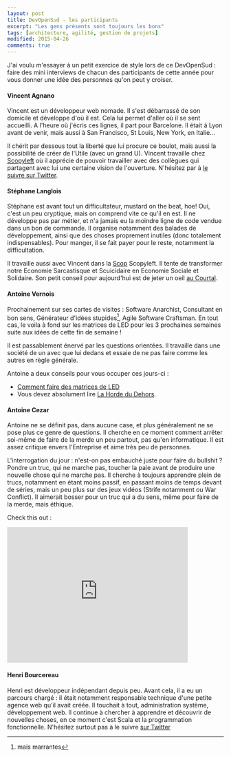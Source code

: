 ```yaml
---
layout: post
title: DevOpenSud - les participants
excerpt: "Les gens présents sont toujours les bons"
tags: [architecture, agilité, gestion de projets]
modified: 2015-04-26
comments: true
---
```


J'ai voulu m'essayer à un petit exercice de style lors de ce DevOpenSud : faire des mini interviews de chacun des participants de cette année pour vous donner une idée des personnes qu'on peut y croiser.

#### Vincent Agnano

Vincent est un développeur web nomade. Il s'est débarrassé de son domicile et développe d'où il est. Cela lui permet d'aller où il se sent accueilli. A l'heure où j'écris ces lignes, il part pour Barcelone. Il était à Lyon avant de venir, mais aussi à San Francisco, St Louis, New York, en Italie...

Il chérit par dessous tout  la liberté que lui procure ce boulot, mais aussi la possibilité de créer de l'Utile (avec un grand U). Vincent travaille chez [Scopyleft](http://scopyleft.fr/) où il apprécie de pouvoir travailler avec des collègues qui partagent avec lui une certaine vision de l'ouverture.
N'hésitez par à [le suivre sur Twitter](https://twitter.com/vinyll).

#### Stéphane Langlois

Stéphane est avant tout un difficultateur, mustard on the beat, hoe! Oui, c'est un peu cryptique, mais on comprend vite ce qu'il en est. Il ne développe pas par métier, et n'a jamais eu la moindre ligne de code vendue dans un bon de commande.
Il organise notamment des balades de développement, ainsi que des choses proprement inutiles (donc totalement indispensables). Pour manger, il se fait payer pour le reste, notamment la difficultation.

Il travaille aussi avec Vincent dans la [Scop](http://fr.wikipedia.org/wiki/Soci%C3%A9t%C3%A9_coop%C3%A9rative_et_participative) Scopyleft.
Il tente de transformer notre Economie Sarcastisque et Scuicidaire en Economie Sociale et Solidaire.
Son petit conseil pour aujourd'hui est de jeter un oeil [au Courtal](http://www.flickriver.com/places/France/Midi-Pyrenees/Peyre-Ausel%C3%A8re/search/).

#### Antoine Vernois

Prochainement sur ses cartes de visites : Software Anarchist, Consultant en bon sens, Générateur d'idées stupides[^1], Agile Software Craftsman. En tout cas, le voila à fond sur les matrices de LED pour les 3 prochaines semaines suite aux idées de cette fin de semaine !

Il est passablement énervé par les questions orientées. Il travaille dans une société de un avec que lui dedans et essaie de ne pas faire comme les autres en règle générale.

Antoine a deux conseils pour vous occuper ces jours-ci :

* [Comment faire des matrices de LED](http://www.instructables.com/id/Make-a-24X6-LED-matrix/?ALLSTEPS)
* Vous devez absolument lire [La Horde du Dehors](http://www.lavolte.net/livre/la-zone-du-dehors/).

[^1]: mais marrantes

#### Antoine Cezar

Antoine ne se définit pas, dans aucune case, et plus généralement ne se pose plus ce genre de questions. Il cherche en ce moment comment arrêter soi-même de faire de la merde un peu partout, pas qu'en informatique. Il est assez critique envers l'Entreprise et aime très peu de personnes.

L'interrogation du jour : n'est-on pas embauché juste pour faire du bullshit ? Pondre un truc, qui ne marche pas, toucher la paie avant de produire une nouvelle chose qui ne marche pas. Il cherche à toujours apprendre plein de trucs, notamment en étant moins passif, en passant moins de temps devant de séries, mais un peu plus sur des jeux vidéos (Strife notamment ou War Conflict). Il aimerait bosser pour un truc qui a du sens, même pour faire de la merde, mais éthique.

Check this out :

<iframe width="420" height="315" src="https://www.youtube.com/embed/ZZGo6mWjk4Y" frameborder="0" allowfullscreen></iframe>

#### Henri Bourcereau

Henri est développeur indépendant depuis peu. Avant cela, il a eu un parcours chargé : il était notamment responsable technique d'une petite agence web qu'il avait créée. Il touchait à tout, administration système, développement web. Il continue à chercher à apprendre et découvrir de nouvelles choses, en ce moment c'est Scala et la programmation fonctionnelle.
N'hésitez surtout pas à le suivre [sur Twitter](https://twitter.com/mmai)
